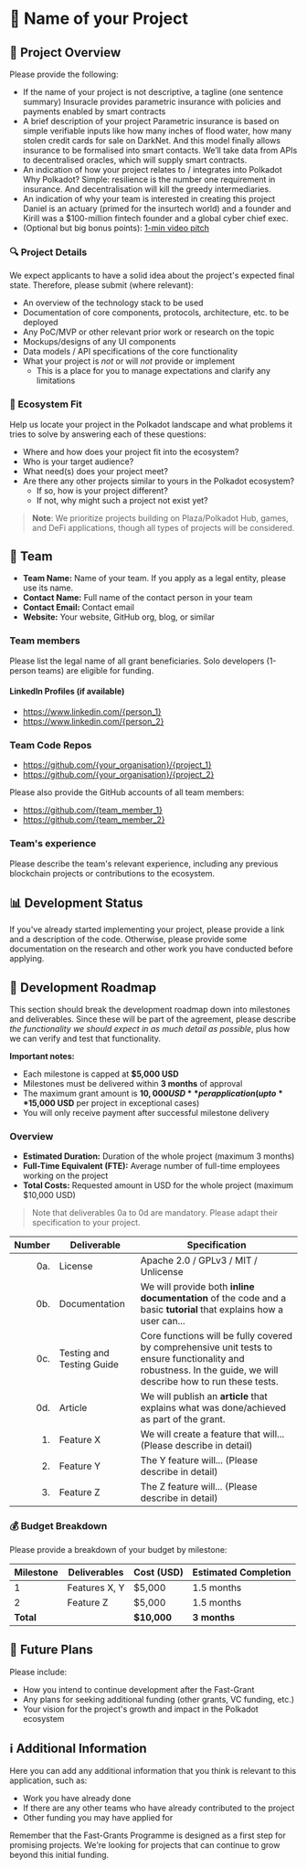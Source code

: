 # 📝 Name of your Project

## 🌟 Project Overview

Please provide the following:

- If the name of your project is not descriptive, a tagline (one sentence summary)
  Insuracle provides parametric insurance with policies and payments enabled by smart contracts
- A brief description of your project
  Parametric insurance is based on simple verifiable inputs like how many inches of flood water, how many stolen credit cards for sale on DarkNet.  And this        model finally allows insurance to be formalised into smart contacts. We’ll take data from APIs to decentralised oracles, which will supply smart contracts.
- An indication of how your project relates to / integrates into Polkadot
  Why Polkadot? Simple: resilience is the number one requirement in insurance. And decentralisation will kill the greedy intermediaries.
- An indication of why your team is interested in creating this project
  Daniel is an actuary (primed for the insurtech world) and a founder and Kirill was a $100-million fintech founder and a global cyber chief exec.
- (Optional but big bonus points): [1-min video pitch](https://www.ycombinator.com/video/)

### 🔍 Project Details

We expect applicants to have a solid idea about the project's expected final state. Therefore, please submit (where relevant):

- An overview of the technology stack to be used 
- Documentation of core components, protocols, architecture, etc. to be deployed
- Any PoC/MVP or other relevant prior work or research on the topic
- Mockups/designs of any UI components
- Data models / API specifications of the core functionality
- What your project is *not* or will *not* provide or implement
  - This is a place for you to manage expectations and clarify any limitations

### 🧩 Ecosystem Fit

Help us locate your project in the Polkadot landscape and what problems it tries to solve by answering each of these questions:

- Where and how does your project fit into the ecosystem?
- Who is your target audience?
- What need(s) does your project meet?
- Are there any other projects similar to yours in the Polkadot ecosystem?
  - If so, how is your project different?
  - If not, why might such a project not exist yet?

> **Note**: We prioritize projects building on Plaza/Polkadot Hub, games, and DeFi applications, though all types of projects will be considered.

## 👥 Team

- **Team Name:** Name of your team. If you apply as a legal entity, please use its name.
- **Contact Name:** Full name of the contact person in your team
- **Contact Email:** Contact email
- **Website:** Your website, GitHub org, blog, or similar

### Team members

Please list the legal name of all grant beneficiaries. Solo developers (1-person teams) are eligible for funding.

#### LinkedIn Profiles (if available)

- https://www.linkedin.com/{person_1}
- https://www.linkedin.com/{person_2}

### Team Code Repos

- https://github.com/{your_organisation}/{project_1}
- https://github.com/{your_organisation}/{project_2}

Please also provide the GitHub accounts of all team members:

- https://github.com/{team_member_1}
- https://github.com/{team_member_2}

### Team's experience

Please describe the team's relevant experience, including any previous blockchain projects or contributions to the ecosystem.

## 📊 Development Status

If you've already started implementing your project, please provide a link and a description of the code. Otherwise, please provide some documentation on the research and other work you have conducted before applying.

## 📅 Development Roadmap

This section should break the development roadmap down into milestones and deliverables. Since these will be part of the agreement, please describe *the functionality we should expect in as much detail as possible*, plus how we can verify and test that functionality.

**Important notes:**
- Each milestone is capped at **$5,000 USD**
- Milestones must be delivered within **3 months** of approval
- The maximum grant amount is **$10,000 USD** per application (up to **$15,000 USD** per project in exceptional cases)
- You will only receive payment after successful milestone delivery

### Overview

- **Estimated Duration:** Duration of the whole project (maximum 3 months)
- **Full-Time Equivalent (FTE):**  Average number of full-time employees working on the project
- **Total Costs:** Requested amount in USD for the whole project (maximum $10,000 USD)

> Note that deliverables 0a to 0d are mandatory. Please adapt their specification to your project.

| Number | Deliverable | Specification |
| -----: | ----------- | ------------- |
| 0a. | License | Apache 2.0 / GPLv3 / MIT / Unlicense |
| 0b. | Documentation | We will provide both **inline documentation** of the code and a basic **tutorial** that explains how a user can... |
| 0c. | Testing and Testing Guide | Core functions will be fully covered by comprehensive unit tests to ensure functionality and robustness. In the guide, we will describe how to run these tests. |
| 0d. | Article | We will publish an **article** that explains what was done/achieved as part of the grant. |
| 1. | Feature X | We will create a feature that will... (Please describe in detail) |
| 2. | Feature Y | The Y feature will... (Please describe in detail) |
| 3. | Feature Z | The Z feature will... (Please describe in detail) |

### 💰 Budget Breakdown

Please provide a breakdown of your budget by milestone:

| Milestone | Deliverables | Cost (USD) | Estimated Completion |
| --- | --- | --- | --- |
| 1 | Features X, Y | $5,000 | 1.5 months |
| 2 | Feature Z | $5,000 | 1.5 months |
| **Total** | | **$10,000** | **3 months** |

## 🔮 Future Plans

Please include:

- How you intend to continue development after the Fast-Grant
- Any plans for seeking additional funding (other grants, VC funding, etc.)
- Your vision for the project's growth and impact in the Polkadot ecosystem

## ℹ️ Additional Information

Here you can add any additional information that you think is relevant to this application, such as:

- Work you have already done
- If there are any other teams who have already contributed to the project
- Other funding you may have applied for

Remember that the Fast-Grants Programme is designed as a first step for promising projects. We're looking for projects that can continue to grow beyond this initial funding.
